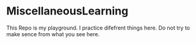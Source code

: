 # MiscellaneousLearning
This Repo is my playground. I practice difefrent things here. Do not try to make sence from what you see here.
